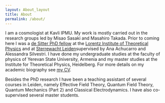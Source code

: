 ```yaml
---
layout: About_layout
title: About
permalink: /about/
---
```


I am a cosmologist at Kavli IPMU. My work is mostly carried out in the research groups led by Misao Sasaki and Masahiro Takada. Prior to coming here I was a [de Sitter PhD fellow](http://leidendesitter.nl/de_Sitter/Welcome.html) at the [Lorentz Institute of Theoretical Physics](https://www.lorentz.leidenuniv.nl/) and at [Sterrewacht Leiden](https://local.strw.leidenuniv.nl/)supervised by Ana Achucarro and Alessandra Silvestri. I have done my undergraduate studies at the faculty of physics of Yerevan State University, Armenia and my master studies at the Institute for Theoretical Physics, Heidelberg. For more details on my academic biography see [my CV](/files/Valeri_Vardanyan_CV.pdf).



Besides the PhD research I have been a teaching assistant of several courses in Leiden, namely Effective Field Theory, Quantum Field Theory, Quantum Mechanics (Part 2) and Classical Electrodynamics. I have also co-supervised several master students.